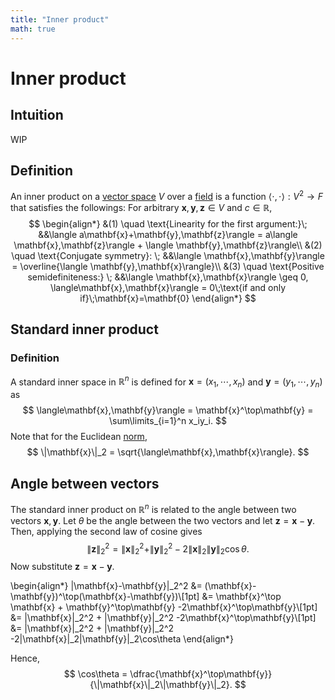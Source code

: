 ```yaml
---
title: "Inner product"
math: true
---
```

# Inner product
## Intuition
WIP
## Definition
An inner product on a [vector space](notes/Vector%20space.md) $V$ over a [field](notes/Field.md) is a function $\langle \cdot,\cdot\rangle:V^2 \to F$ that satisfies the followings:
For arbitrary $\mathbf{x}, \mathbf{y}, \mathbf{z} \in V$ and $c \in \mathbb{R}$,
$$
\begin{align*}
&(1) \quad \text{Linearity for the first argument:}\; &&\langle a\mathbf{x}+\mathbf{y},\mathbf{z}\rangle = a\langle \mathbf{x},\mathbf{z}\rangle + \langle \mathbf{y},\mathbf{z}\rangle\\
&(2) \quad \text{Conjugate symmetry}: \; &&\langle \mathbf{x},\mathbf{y}\rangle = \overline{\langle \mathbf{y},\mathbf{x}\rangle}\\
&(3) \quad \text{Positive semidefiniteness:} \; &&\langle \mathbf{x},\mathbf{x}\rangle \geq 0, \langle\mathbf{x},\mathbf{x}\rangle = 0\;\text{if and only if}\;\mathbf{x}=\mathbf{0}
\end{align*}
$$

## Standard inner product
### Definition
A standard inner space in $\mathbb{R}^n$ is defined for $\mathbf{x} = (x_1, \cdots, x_n)$ and $\mathbf{y} = (y_1, \cdots, y_n)$ as
$$
\langle\mathbf{x},\mathbf{y}\rangle = \mathbf{x}^\top\mathbf{y} = \sum\limits_{i=1}^n x_iy_i.
$$
Note that for the Euclidean [norm](notes/Norm.md),
$$
\|\mathbf{x}\|_2 = \sqrt{\langle\mathbf{x},\mathbf{x}\rangle}.
$$

## Angle between vectors
The standard inner product on $\mathbb{R}^n$ is related to the angle between two vectors $\mathbf{x}, \mathbf{y}$. Let $\theta$ be the angle between the two vectors and let $\mathbf{z}=\mathbf{x}-\mathbf{y}$.
Then, applying the second law of cosine gives
$$
\|\mathbf{z}\|_2^2 = \|\mathbf{x}\|_2^2 + \|\mathbf{y}\|_2^2 -2\|\mathbf{x}\|_2\|\mathbf{y}\|_2\cos\theta.
$$
Now substitute $\mathbf{z}=\mathbf{x}-\mathbf{y}$.

\begin{align*}
\|\mathbf{x}-\mathbf{y}\|_2^2 &= (\mathbf{x}-\mathbf{y})^\top(\mathbf{x}-\mathbf{y})\\[1pt]
&= \mathbf{x}^\top \mathbf{x} + \mathbf{y}^\top\mathbf{y} -2\mathbf{x}^\top\mathbf{y}\\[1pt]
&= \|\mathbf{x}\|_2^2 + \|\mathbf{y}\|_2^2 -2\mathbf{x}^\top\mathbf{y}\\[1pt]
&= \|\mathbf{x}\|_2^2 + \|\mathbf{y}\|_2^2 -2\|\mathbf{x}\|_2\|\mathbf{y}\|_2\cos\theta
\end{align*}

Hence,
$$
\cos\theta = \dfrac{\mathbf{x}^\top\mathbf{y}}{\|\mathbf{x}\|_2\|\mathbf{y}\|_2}.
$$